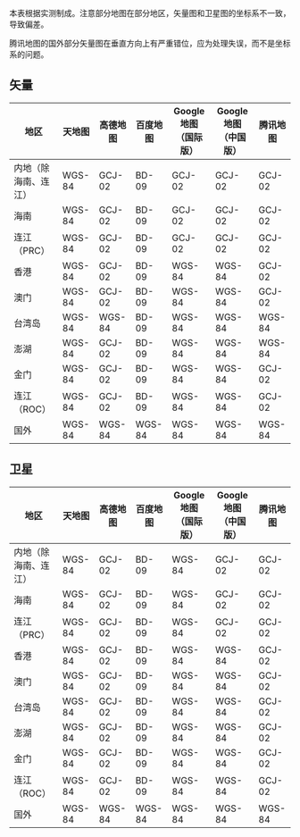 本表根据实测制成。注意部分地图在部分地区，矢量图和卫星图的坐标系不一致，导致偏差。

腾讯地图的国外部分矢量图在垂直方向上有严重错位，应为处理失误，而不是坐标系的问题。

## 矢量
|地区|天地图|高德地图|百度地图|Google 地图（国际版）|Google 地图（中国版）|腾讯地图|
|-|-|-|-|-|-|-|
|内地（除海南、连江）|WGS-84|GCJ-02|BD-09|GCJ-02|GCJ-02|GCJ-02|
|海南|WGS-84|GCJ-02|BD-09|GCJ-02|GCJ-02|GCJ-02|
|连江（PRC）|WGS-84|GCJ-02|BD-09|GCJ-02|GCJ-02|GCJ-02|
|香港|WGS-84|GCJ-02|BD-09|WGS-84|WGS-84|GCJ-02|
|澳门|WGS-84|GCJ-02|BD-09|WGS-84|WGS-84|GCJ-02|
|台湾岛|WGS-84|WGS-84|BD-09|WGS-84|WGS-84|WGS-84|
|澎湖|WGS-84|GCJ-02|BD-09|WGS-84|WGS-84|WGS-84|
|金门|WGS-84|GCJ-02|BD-09|WGS-84|WGS-84|GCJ-02|
|连江（ROC）|WGS-84|GCJ-02|BD-09|WGS-84|WGS-84|GCJ-02|
|国外|WGS-84|WGS-84|WGS-84|WGS-84|WGS-84|WGS-84|

## 卫星
|地区|天地图|高德地图|百度地图|Google 地图（国际版）|Google 地图（中国版）|腾讯地图|
|-|-|-|-|-|-|-|
|内地（除海南、连江）|WGS-84|GCJ-02|BD-09|WGS-84|GCJ-02|GCJ-02|
|海南|WGS-84|GCJ-02|BD-09|WGS-84|GCJ-02|GCJ-02|
|连江（PRC）|WGS-84|GCJ-02|BD-09|WGS-84|GCJ-02|GCJ-02|
|香港|WGS-84|GCJ-02|BD-09|WGS-84|WGS-84|GCJ-02|
|澳门|WGS-84|GCJ-02|BD-09|WGS-84|WGS-84|GCJ-02|
|台湾岛|WGS-84|GCJ-02|BD-09|WGS-84|WGS-84|GCJ-02|
|澎湖|WGS-84|GCJ-02|BD-09|WGS-84|WGS-84|GCJ-02|
|金门|WGS-84|GCJ-02|BD-09|WGS-84|WGS-84|GCJ-02|
|连江（ROC）|WGS-84|GCJ-02|BD-09|WGS-84|WGS-84|GCJ-02|
|国外|WGS-84|WGS-84|WGS-84|WGS-84|WGS-84|WGS-84|

